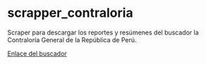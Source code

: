# scrapper_contraloria

Scraper para descargar los reportes y resúmenes del buscador la Contraloría General de la República de Perú.

<a href="https://appbp.contraloria.gob.pe/BuscadorCGR/Informes/Avanzado.html" target="_blank"> Enlace del buscador </a>
